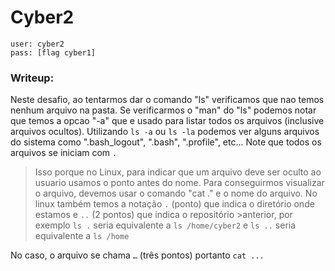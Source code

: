 # Cyber2

```
user: cyber2
pass: [flag cyber1]
```
### Writeup:

Neste desafio, ao tentarmos dar o comando "ls" verificamos que nao temos nenhum arquivo na pasta.
Se verificarmos o "man" do "ls" podemos notar que temos a opcao "-a" que e usado para listar todos os arquivos (inclusive arquivos ocultos).
Utilizando `ls -a` ou `ls -la` podemos ver alguns arquivos do sistema como ".bash_logout", ".bash", ".profile", etc...
Note que todos os arquivos se iniciam com `.`
>Isso porque no Linux, para indicar que um arquivo deve ser oculto ao usuario usamos o ponto antes do nome.
>Para conseguirmos visualizar o arquivo, devemos usar o comando "cat ." e o nome do arquivo.
>No linux também temos a notação `.` (ponto) que indica o diretório onde estamos e `..` (2 pontos) que indica o repositório >anterior, por exemplo `ls .` seria equivalente a `ls /home/cyber2` e `ls ..` seria equivalente a `ls /home`  

No caso, o arquivo se chama `…` (três pontos)
portanto `cat ...`